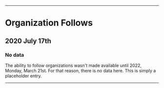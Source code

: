 
***

# Organization Follows

## 2020 July 17th

### No data

The ability to follow organizations wasn't made available until 2022, Monday, March 21st. For that reason, there is no data here. This is simply a placeholder entry.

***
